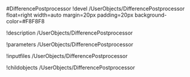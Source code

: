 <!-- MOOSE Object Documentation Stub: Remove this when content is added. -->
#DifferencePostprocessor
!devel /UserObjects/DifferencePostprocessor float=right width=auto margin=20px padding=20px background-color=#F8F8F8

!description /UserObjects/DifferencePostprocessor

!parameters /UserObjects/DifferencePostprocessor

!inputfiles /UserObjects/DifferencePostprocessor

!childobjects /UserObjects/DifferencePostprocessor
